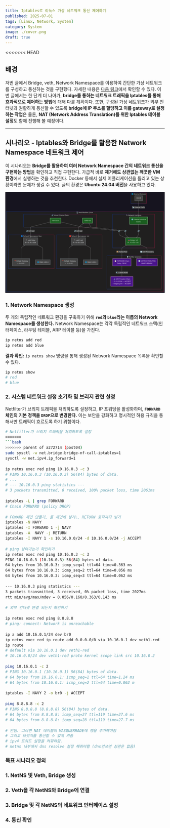 ```yaml
---
title: Iptables로 리눅스 가상 네트워크 통신 제어하기
published: 2025-07-01
tags: [Linux, Network, System]
category: System
image: ./cover.png
draft: true
---
```


<<<<<<< HEAD
## 배경

저번 글에서 Bridge, veth, Network Namespace를 이용하여 간단한 가상 네트워크를 구성하고 통신하는 것을 구현했다. 자세한 내용은 [다음 링크](/posts/03-netnsintro/)에서 확인할 수 있다. 이번 글에서는 한 단계 더 나아가, **bridge를 통하는 네트워크 트래픽을 Iptables를 통해 효과적으로 제어하는 방법**에 대해 다룰 계획이다. 또한, 구성된 가상 네트워크가 외부 인터넷과 원활하게 통신할 수 있도록 **bridge에 IP 주소를 할당하고 이를 gateway로 설정하는 작업**은 물론, **NAT (Network Address Translation)를 위한 Iptables 테이블 설정**도 함께 진행해 볼 예정이다.

---

## 시나리오 - Iptables와 Bridge를 활용한 Network Namespace 네트워크 제어

이 시나리오는 **Bridge를 활용하여 여러 Network Namespace 간의 네트워크 통신을 구현하는 방법**을 확인하고 직접 구현한다. 가급적 바로 **제거해도 상관없는 깨끗한 VM 환경**에서 실행하는 것을 추천한다. Docker 등에서 실제 어플리케이션을 돌리고 있는 상황이라면 문제가 생길 수 있다. 글의 환경은 **Ubuntu 24.04 버전**을 사용하고 있다.

![diagram](./images/end-diagram.png)

### 1\. Network Namespace 생성

두 개의 독립적인 네트워크 환경을 구축하기 위해 **`red`와 `blue`라는 이름의 Network Namespace를 생성한다.** Network Namespace는 각각 독립적인 네트워크 스택(인터페이스, 라우팅 테이블, ARP 테이블 등)을 가진다.

```bash title="terminal"
ip netns add red
ip netns add blue
```

**결과 확인:**
`ip netns show` 명령을 통해 생성된 Network Namespace 목록을 확인할 수 있다.

```bash title="terminal"
ip netns show
# red
# blue
```

### 2\. 시스템 네트워크 설정 초기화 및 브리지 관련 설정

Netfilter가 브리지 트래픽을 처리하도록 설정하고, IP 포워딩을 활성화하며, **`FORWARD` 체인의 기본 정책을 `DROP`으로 변경한다.** 이는 보안을 강화하고 명시적인 허용 규칙을 통해서만 트래픽이 흐르도록 하기 위함이다.

```bash title="terminal"
# Netfilter가 브리지 트래픽을 처리하도록 설정
=======
```bash
>>>>>>> parent of a272714 (post04)
sudo sysctl -w net.bridge.bridge-nf-call-iptables=1
sysctl -w net.ipv4.ip_forward=1

ip netns exec red ping 10.16.0.3 -c 3
# PING 10.16.0.3 (10.16.0.3) 56(84) bytes of data.
# ...
# --- 10.16.0.3 ping statistics ---
# 3 packets transmitted, 0 received, 100% packet loss, time 2061ms

iptables -L | grep FORWARD
# Chain FORWARD (policy DROP)

# FOWARD 체인 만들기, 룰 체인에 넣기\, RETURN 로직까지 넣기
iptables -N NAVY
iptables -I FORWARD 1 -j NAVY
iptables -A  NAVY -j RETURN
iptables -I NAVY 1 -s 10.16.0.0/24 -d 10.16.0.0/24 -j ACCEPT

# ping 날아가는거 확인하기
ip netns exec red ping 10.16.0.3 -c 3
PING 10.16.0.3 (10.16.0.3) 56(84) bytes of data.
64 bytes from 10.16.0.3: icmp_seq=1 ttl=64 time=0.363 ms
64 bytes from 10.16.0.3: icmp_seq=2 ttl=64 time=0.056 ms
64 bytes from 10.16.0.3: icmp_seq=3 ttl=64 time=0.062 ms

--- 10.16.0.3 ping statistics ---
3 packets transmitted, 3 received, 0% packet loss, time 2027ms
rtt min/avg/max/mdev = 0.056/0.160/0.363/0.143 ms

# 외부 인터넷 연결 되는지 확인하기

ip netns exec red ping 8.8.8.8
# ping: connect: Network is unreachable

ip a add 10.16.0.1/24 dev br0
ip netns exec red ip route add 0.0.0.0/0 via 10.16.0.1 dev veth1-red
ip route
# default via 10.16.0.1 dev veth1-red 
# 10.16.0.0/24 dev veth1-red proto kernel scope link src 10.16.0.2

ping 10.16.0.1 -c 2
# PING 10.16.0.1 (10.16.0.1) 56(84) bytes of data.
# 64 bytes from 10.16.0.1: icmp_seq=1 ttl=64 time=1.24 ms
# 64 bytes from 10.16.0.1: icmp_seq=2 ttl=64 time=0.062 m

iptables -I NAVY 2 -o br0 -j ACCEPT

ping 8.8.8.8 -c 2
# PING 8.8.8.8 (8.8.8.8) 56(84) bytes of data.
# 64 bytes from 8.8.8.8: icmp_seq=27 ttl=119 time=27.6 ms
# 64 bytes from 8.8.8.8: icmp_seq=28 ttl=119 time=27.7 ms

# 안됨. 그러면 NAT 테이블의 MASQUERRADE에 행을 추가해야함
# 그리고 브릿지를 통신할 수 있게 켜줌
# ipv4 포워드 설정을 켜줘야함.
# netns 내부에서 dns resolve 설정 해줘야함 (dns안쓰면 상관은 없음)

```

### 목표 시나리오 정의


### 1. NetNS 및 Veth, Bridge 생성


### 2. Veth을 각 NetNS와 Bridge에 연결


### 3. Bridge 및 각 NetNS의 네트워크 인터페이스 설정


### 4. 통신 확인